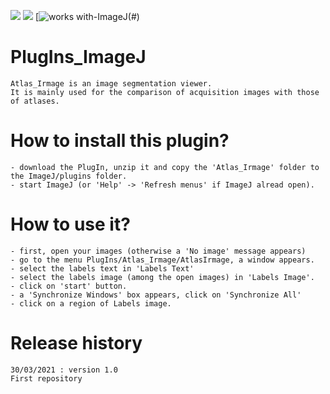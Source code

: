 [![](https://img.shields.io/badge/java-8-yellow.svg)](https://www.java.com/fr/download/)
[![](https://img.shields.io/badge/platform-Linux%2C%20OSX%2C%20Windows-orange.svg)](#)
[![works with-ImageJ(#)](https://imagej.nih.gov/ij/)

# PlugIns_ImageJ

	Atlas_Irmage is an image segmentation viewer.
	It is mainly used for the comparison of acquisition images with those of atlases.
	
# How to install this plugin?

	- download the PlugIn, unzip it and copy the 'Atlas_Irmage' folder to the ImageJ/plugins folder.
	- start ImageJ (or 'Help' -> 'Refresh menus' if ImageJ alread open).

# How to use it?

	- first, open your images (otherwise a 'No image' message appears)
	- go to the menu PlugIns/Atlas_Irmage/AtlasIrmage, a window appears.
	- select the labels text in 'Labels Text'
	- select the labels image (among the open images) in 'Labels Image'.
	- click on 'start' button.
	- a 'Synchronize Windows' box appears, click on 'Synchronize All'
	- click on a region of Labels image.
	
# Release history

    30/03/2021 : version 1.0
	First repository

